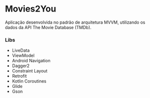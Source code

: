 # Movies2You
Aplicação desenvolvida no padrão de arquitetura MVVM, utilizando os dados da API The Movie Database (TMDb).

### Libs
* LiveData
* ViewModel
* Android Navigation
* Dagger2
* Constraint Layout
* Retrofit
* Kotlin Coroutines
* Glide
* Gson
